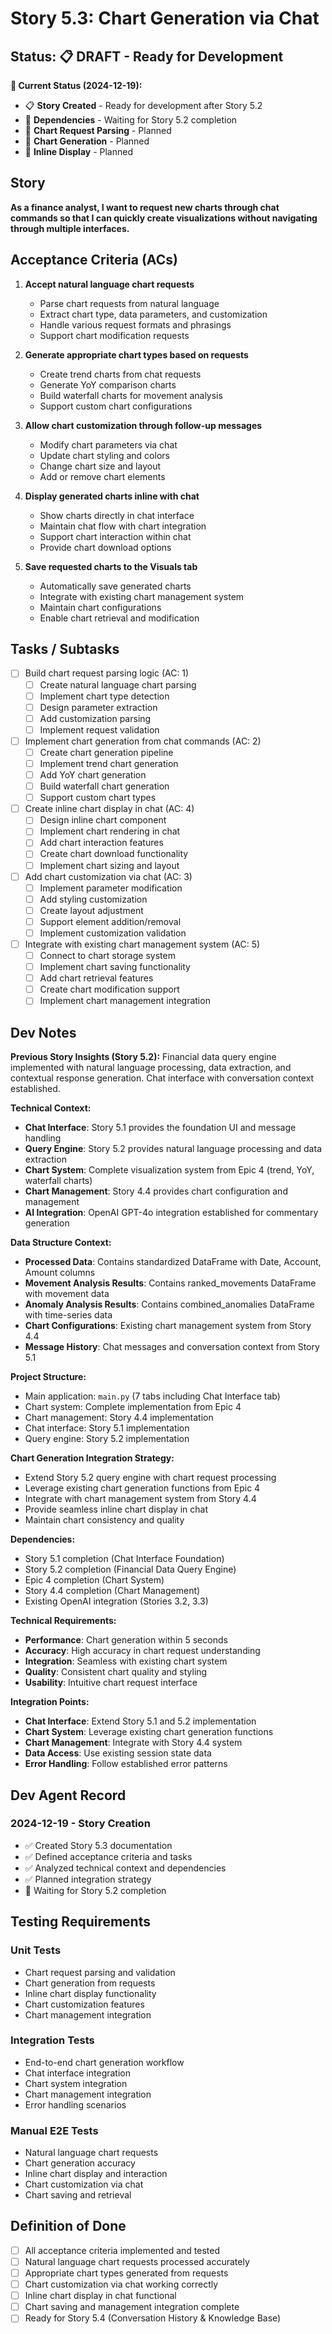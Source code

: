 # Story 5.3: Chart Generation via Chat

## Status: 📋 **DRAFT** - Ready for Development

**🎯 Current Status (2024-12-19):**
- 📋 **Story Created** - Ready for development after Story 5.2
- 🔄 **Dependencies** - Waiting for Story 5.2 completion
- 🔄 **Chart Request Parsing** - Planned
- 🔄 **Chart Generation** - Planned
- 🔄 **Inline Display** - Planned

## Story

**As a finance analyst, I want to request new charts through chat commands so that I can quickly create visualizations without navigating through multiple interfaces.**

## Acceptance Criteria (ACs)

1. **Accept natural language chart requests**
   - Parse chart requests from natural language
   - Extract chart type, data parameters, and customization
   - Handle various request formats and phrasings
   - Support chart modification requests

2. **Generate appropriate chart types based on requests**
   - Create trend charts from chat requests
   - Generate YoY comparison charts
   - Build waterfall charts for movement analysis
   - Support custom chart configurations

3. **Allow chart customization through follow-up messages**
   - Modify chart parameters via chat
   - Update chart styling and colors
   - Change chart size and layout
   - Add or remove chart elements

4. **Display generated charts inline with chat**
   - Show charts directly in chat interface
   - Maintain chat flow with chart integration
   - Support chart interaction within chat
   - Provide chart download options

5. **Save requested charts to the Visuals tab**
   - Automatically save generated charts
   - Integrate with existing chart management system
   - Maintain chart configurations
   - Enable chart retrieval and modification

## Tasks / Subtasks

- [ ] Build chart request parsing logic (AC: 1)
  - [ ] Create natural language chart parsing
  - [ ] Implement chart type detection
  - [ ] Design parameter extraction
  - [ ] Add customization parsing
  - [ ] Implement request validation
- [ ] Implement chart generation from chat commands (AC: 2)
  - [ ] Create chart generation pipeline
  - [ ] Implement trend chart generation
  - [ ] Add YoY chart generation
  - [ ] Build waterfall chart generation
  - [ ] Support custom chart types
- [ ] Create inline chart display in chat (AC: 4)
  - [ ] Design inline chart component
  - [ ] Implement chart rendering in chat
  - [ ] Add chart interaction features
  - [ ] Create chart download functionality
  - [ ] Implement chart sizing and layout
- [ ] Add chart customization via chat (AC: 3)
  - [ ] Implement parameter modification
  - [ ] Add styling customization
  - [ ] Create layout adjustment
  - [ ] Support element addition/removal
  - [ ] Implement customization validation
- [ ] Integrate with existing chart management system (AC: 5)
  - [ ] Connect to chart storage system
  - [ ] Implement chart saving functionality
  - [ ] Add chart retrieval features
  - [ ] Create chart modification support
  - [ ] Implement chart management integration

## Dev Notes

**Previous Story Insights (Story 5.2):** Financial data query engine implemented with natural language processing, data extraction, and contextual response generation. Chat interface with conversation context established.

**Technical Context:**
- **Chat Interface**: Story 5.1 provides the foundation UI and message handling
- **Query Engine**: Story 5.2 provides natural language processing and data extraction
- **Chart System**: Complete visualization system from Epic 4 (trend, YoY, waterfall charts)
- **Chart Management**: Story 4.4 provides chart configuration and management
- **AI Integration**: OpenAI GPT-4o integration established for commentary generation

**Data Structure Context:**
- **Processed Data**: Contains standardized DataFrame with Date, Account, Amount columns
- **Movement Analysis Results**: Contains ranked_movements DataFrame with movement data
- **Anomaly Analysis Results**: Contains combined_anomalies DataFrame with time-series data
- **Chart Configurations**: Existing chart management system from Story 4.4
- **Message History**: Chat messages and conversation context from Story 5.1

**Project Structure:**
- Main application: `main.py` (7 tabs including Chat Interface tab)
- Chart system: Complete implementation from Epic 4
- Chart management: Story 4.4 implementation
- Chat interface: Story 5.1 implementation
- Query engine: Story 5.2 implementation

**Chart Generation Integration Strategy:**
- Extend Story 5.2 query engine with chart request processing
- Leverage existing chart generation functions from Epic 4
- Integrate with chart management system from Story 4.4
- Provide seamless inline chart display in chat
- Maintain chart consistency and quality

**Dependencies:**
- Story 5.1 completion (Chat Interface Foundation)
- Story 5.2 completion (Financial Data Query Engine)
- Epic 4 completion (Chart System)
- Story 4.4 completion (Chart Management)
- Existing OpenAI integration (Stories 3.2, 3.3)

**Technical Requirements:**
- **Performance**: Chart generation within 5 seconds
- **Accuracy**: High accuracy in chart request understanding
- **Integration**: Seamless with existing chart system
- **Quality**: Consistent chart quality and styling
- **Usability**: Intuitive chart request interface

**Integration Points:**
- **Chat Interface**: Extend Story 5.1 and 5.2 implementation
- **Chart System**: Leverage existing chart generation functions
- **Chart Management**: Integrate with Story 4.4 system
- **Data Access**: Use existing session state data
- **Error Handling**: Follow established error patterns

## Dev Agent Record

### 2024-12-19 - Story Creation
- ✅ Created Story 5.3 documentation
- ✅ Defined acceptance criteria and tasks
- ✅ Analyzed technical context and dependencies
- ✅ Planned integration strategy
- 🔄 Waiting for Story 5.2 completion

## Testing Requirements

### Unit Tests
- Chart request parsing and validation
- Chart generation from requests
- Inline chart display functionality
- Chart customization features
- Chart management integration

### Integration Tests
- End-to-end chart generation workflow
- Chat interface integration
- Chart system integration
- Chart management integration
- Error handling scenarios

### Manual E2E Tests
- Natural language chart requests
- Chart generation accuracy
- Inline chart display and interaction
- Chart customization via chat
- Chart saving and retrieval

## Definition of Done

- [ ] All acceptance criteria implemented and tested
- [ ] Natural language chart requests processed accurately
- [ ] Appropriate chart types generated from requests
- [ ] Chart customization via chat working correctly
- [ ] Inline chart display in chat functional
- [ ] Chart saving and management integration complete
- [ ] Ready for Story 5.4 (Conversation History & Knowledge Base) 